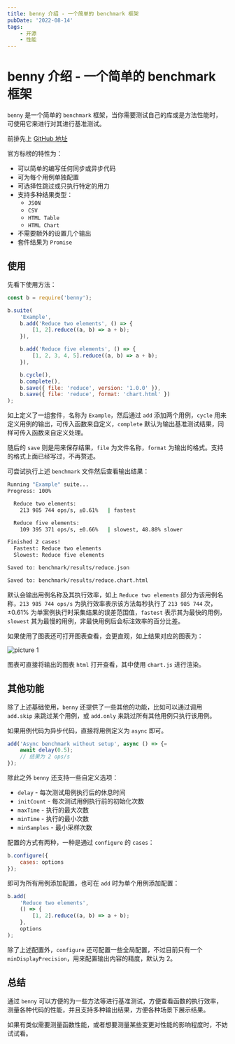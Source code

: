 ```yaml
---
title: benny 介绍 - 一个简单的 benchmark 框架
pubDate: '2022-08-14'
tags:
    - 开源
    - 性能
---
```


# benny 介绍 - 一个简单的 benchmark 框架

`benny` 是一个简单的 `benchmark` 框架，当你需要测试自己的库或是方法性能时，可使用它来进行对其进行基准测试。

前排先上 [GitHub 地址](https://github.com/caderek/benny)

官方标榜的特性为：

-   可以简单的编写任何同步或异步代码
-   可为每个用例单独配置
-   可选择性跳过或只执行特定的用力
-   支持多种结果类型：
    -   `JSON`
    -   `CSV`
    -   `HTML Table`
    -   `HTML Chart`
-   不需要额外的设置几个输出
-   套件结果为 `Promise`

## 使用

先看下使用方法：

```js
const b = require('benny');

b.suite(
    'Example',
    b.add('Reduce two elements', () => {
        [1, 2].reduce((a, b) => a + b);
    }),

    b.add('Reduce five elements', () => {
        [1, 2, 3, 4, 5].reduce((a, b) => a + b);
    }),

    b.cycle(),
    b.complete(),
    b.save({ file: 'reduce', version: '1.0.0' }),
    b.save({ file: 'reduce', format: 'chart.html' })
);
```

如上定义了一组套件，名称为 `Example`，然后通过 `add` 添加两个用例，`cycle` 用来定义用例的输出，可传入函数来自定义，`complete` 默认为输出基准测试结果，同样可传入函数来自定义处理。

随后的 `save` 则是用来保存结果，`file` 为文件名称，`format` 为输出的格式。支持的格式上面已经写过，不再赘述。

可尝试执行上述 `benchmark` 文件然后查看输出结果：

```sh
Running "Example" suite...
Progress: 100%

  Reduce two elements:
    213 985 744 ops/s, ±0.61%   | fastest

  Reduce five elements:
    109 395 371 ops/s, ±0.66%   | slowest, 48.88% slower

Finished 2 cases!
  Fastest: Reduce two elements
  Slowest: Reduce five elements

Saved to: benchmark/results/reduce.json

Saved to: benchmark/results/reduce.chart.html
```

默认会输出用例名称及其执行效率，如上 `Reduce two elements` 部分为该用例名称，`213 985 744 ops/s` 为执行效率表示该方法每秒执行了 `213 985 744` 次，±0.61% 为单案例执行时采集结果的误差范围值，`fastest` 表示其为最快的用例，`slowest` 其为最慢的用例，非最快用例后会标注效率的百分比差。

如果使用了图表还可打开图表查看，会更直观，如上结果对应的图表为：

![picture 1](https://stg.heyfe.org/images/blog-benny-introduce-90.png)

图表可直接将输出的图表 `html` 打开查看，其中使用 `chart.js` 进行渲染。

## 其他功能

除了上述基础使用，`benny` 还提供了一些其他的功能，比如可以通过调用 `add.skip` 来跳过某个用例，或 `add.only` 来跳过所有其他用例只执行该用例。

如果用例代码为异步代码，直接将用例定义为 `async` 即可。

```js
add('Async benchmark without setup', async () => {=
    await delay(0.5);
    // 结果为 2 ops/s
});
```

除此之外 `benny` 还支持一些自定义选项：

-   `delay` - 每次测试用例执行后的休息时间
-   `initCount` - 每次测试用例执行前的初始化次数
-   `maxTime` - 执行的最大次数
-   `minTime` - 执行的最小次数
-   `minSamples` - 最小采样次数

配置的方式有两种，一种是通过 `configure` 的 `cases`：

```js
b.configure({
    cases: options
});
```

即可为所有用例添加配置，也可在 `add` 时为单个用例添加配置：

```js
b.add(
    'Reduce two elements',
    () => {
        [1, 2].reduce((a, b) => a + b);
    },
    options
);
```

除了上述配置外，`configure` 还可配置一些全局配置，不过目前只有一个 `minDisplayPrecision`，用来配置输出内容的精度，默认为 2。

## 总结

通过 `benny` 可以方便的为一些方法等进行基准测试，方便查看函数的执行效率，测量各种代码的性能，并且支持多种输出结果，方便各种场景下展示结果。

如果有类似需要测量函数性能，或者想要测量某些变更对性能的影响程度时，不妨试试看。
